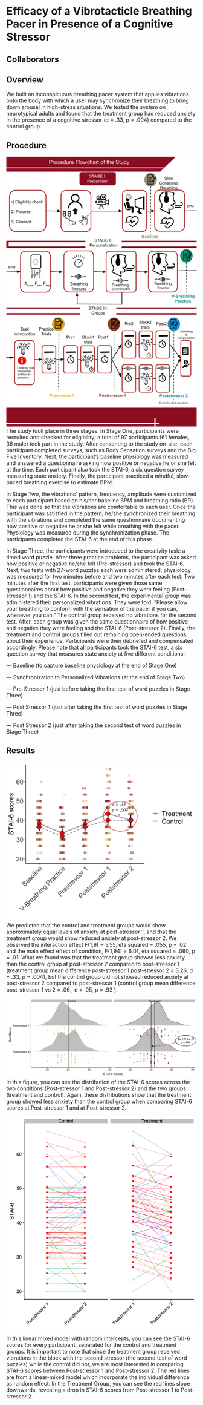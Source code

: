 # Efficacy of a Vibrotacticle Breathing Pacer in Presence of a Cognitive Stressor

## Collaborators

## Overview
We built an inconspicuous breathing pacer system that applies vibrations onto the body with which a user may synchronize their breathing to bring down arousal in high-stress situations. We tested the system on neurotypical adults and found that the treatment group had reduced anxiety in the presence of a cognitive stressor (d = .33, p = .004) compared to the control group.

## Procedure
![PIV++ Prodcedure](https://github.com/jacquelinennguyen/wehab_new_site/blob/master/Desktop/wehab-site/src/imgs/pivplusplus_procedure.jpg?raw=true)
The study took place in three stages. In Stage One, participants were recruited and checked for eligibility; a total of 97 participants (61 females, 36 male) took part in the study. After consenting to the study on-site, each participant completed surveys, such as Body Sensation surveys and the Big Five Inventory. Next, the participant’s baseline physiology was measured and answered a questionnaire asking how positive or negative he or she felt at the time. Each participant also took the STAI-6, a six question survey measuring state anxiety. Finally, the participant practiced a mindful, slow-paced breathing exercise to estimate BPM.

In Stage Two, the vibrations’ pattern, frequency, amplitude were customized to each participant based on his/her baseline BPM and breathing ratio (BR). This was done so that the vibrations are comfortable to each user. Once the participant was satisfied in the pattern, he/she synchronized their breathing with the vibrations and completed the same questionnaire documenting how positive or negative he or she felt while breathing with the pacer. Physiology was measured during the synchronization phase. The participants completed the STAI-6 at the end of this phase.

In Stage Three, the participants were introduced to the creativity task: a timed word puzzle. After three practice problems, the participant was asked how positive or negative he/she felt (Pre-stressor) and took the STAI-6. Next, two tests with 27-word puzzles each were administered; physiology was measured for two minutes before and two minutes after each test. Two minutes after the first test, participants were given those same questionnaires about how positive and negative they were feeling (Post-stressor 1) and the STAI-6. In the second test, the experimental group was administered their personalized vibrations. They were told: “Please allow your breathing to conform with the sensation of the pacer if you can, whenever you can.” The control group received no vibrations for the second test. After, each group was given the same questionnaire of how positive and negative they were feeling and the STAI-6 (Post-stressor 2). Finally, the treatment and control groups filled out remaining open-ended questions about their experience. Participants were then debriefed and compensated accordingly. Please note that all participants took the STAI-6 test, a six question survey that measures state anxiety at five different conditions:

⁠— Baseline (to capture baseline physiology at the end of Stage One)

⁠— Synchronization to Personalized Vibrations (at the end of Stage Two)

⁠— Pre-Stressor 1 (just before taking the first test of word puzzles in Stage Three)

⁠— Post Stressor 1 (just after taking the first test of word puzzles in Stage Three)

⁠— Post Stressor 2 (just after taking the second test of word puzzles in Stage Three)

## Results
![](https://github.com/jacquelinennguyen/wehab_new_site/blob/master/Desktop/wehab-site/src/imgs/pivplusplus_results.png?raw=true)
We predicted that the control and treatment groups would show approximately equal levels of anxiety at post-stressor 1, and that the treatment group would show reduced anxiety at post-stressor 2. We observed the interaction effect F(1,9) = 5.55, eta squared = .055, p = .02 and the main effect effect of condition, F(1,94) = 6.01, eta squared = .060, p = .01. What we found was that the treatment group showed less anxiety than the control group at post-stressor 2 compared to post-stressor 1 (treatment group mean difference post-stressor 1 post-stressor 2 = 3.26, d = .33, p = .004), but the control group did not showed reduced anxiety at post-stressor 2 compared to post-stressor 1 (control group mean difference post-stressor 1 vs 2 = .06 , d = .05, p = .93 ).

![](https://github.com/jacquelinennguyen/wehab_new_site/blob/master/Desktop/wehab-site/src/imgs/pivplusplus_results_2.png?raw=true)
In this figure, you can see the distribution of the STAI-6 scores across the two conditions (Post-stressor 1 and Post-stressor 2) and the two groups (treatment and control). Again, these distributions show that the treatment group showed less anxiety than the control group when comparing STAI-6 scores at Post-stressor 1 and at Post-stressor 2.

![](https://github.com/jacquelinennguyen/wehab_new_site/blob/master/Desktop/wehab-site/src/imgs/pivplusplus_image_3.png?raw=true)
In this linear mixed model with random intercepts, you can see the STAI-6 scores for every participant, separated for the control and treatment groups. It is important to note that since the treatment group received vibrations in the block with the second stressor (the second test of word puzzles) while the control did not, we are most interested in comparing STAI-6 scores between Post-stressor 1 and Post-stressor 2. The red lines are from a linear-mixed model which incorporate the individual difference as random effect. In the Treatment Group, you can see the red lines slope downwards, revealing a drop in STAI-6 scores from Post-stressor 1 to Post-stressor 2. 
